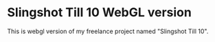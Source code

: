 # Slingshot Till 10 WebGL version
This is webgl version of my freelance project named "Slingshot Till 10".
